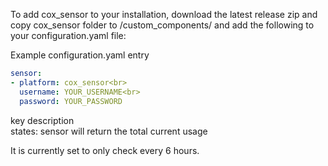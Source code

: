 To add cox_sensor to your installation, download the latest release zip and copy cox_sensor folder to <config directory>/custom_components/ and add the following to your configuration.yaml file:

Example configuration.yaml entry

```yaml
sensor:
- platform: cox_sensor<br>
  username: YOUR_USERNAME<br>
  password: YOUR_PASSWORD
```
key	description<br>
states: sensor will return the total current usage

It is currently set to only check every 6 hours. 
